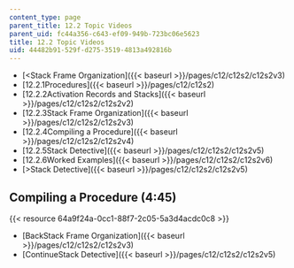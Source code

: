 ```yaml
---
content_type: page
parent_title: 12.2 Topic Videos
parent_uid: fc44a356-c643-ef09-949b-723bc06e5623
title: 12.2 Topic Videos
uid: 44482b91-529f-d275-3519-4813a492816b
---
```


*   [\<Stack Frame Organization]({{< baseurl >}}/pages/c12/c12s2/c12s2v3)
*   [12.2.1Procedures]({{< baseurl >}}/pages/c12/c12s2)
*   [12.2.2Activation Records and Stacks]({{< baseurl >}}/pages/c12/c12s2/c12s2v2)
*   [12.2.3Stack Frame Organization]({{< baseurl >}}/pages/c12/c12s2/c12s2v3)
*   [12.2.4Compiling a Procedure]({{< baseurl >}}/pages/c12/c12s2/c12s2v4)
*   [12.2.5Stack Detective]({{< baseurl >}}/pages/c12/c12s2/c12s2v5)
*   [12.2.6Worked Examples]({{< baseurl >}}/pages/c12/c12s2/c12s2v6)
*   [\>Stack Detective]({{< baseurl >}}/pages/c12/c12s2/c12s2v5)

Compiling a Procedure (4:45)
----------------------------

{{< resource 64a9f24a-0cc1-88f7-2c05-5a3d4acdc0c8 >}}

*   [BackStack Frame Organization]({{< baseurl >}}/pages/c12/c12s2/c12s2v3)
*   [ContinueStack Detective]({{< baseurl >}}/pages/c12/c12s2/c12s2v5)